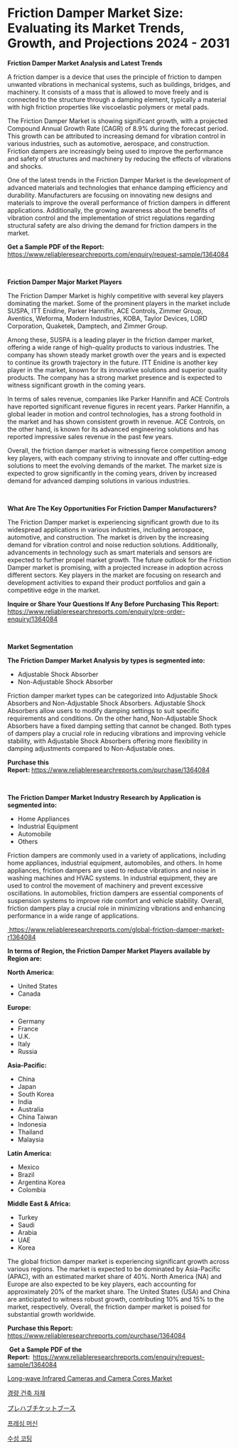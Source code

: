 <p><h1>Friction Damper Market Size: Evaluating its Market Trends, Growth, and Projections 2024 - 2031</h1></p><p><strong>Friction Damper Market Analysis and Latest Trends</strong></p>
<p><p>A friction damper is a device that uses the principle of friction to dampen unwanted vibrations in mechanical systems, such as buildings, bridges, and machinery. It consists of a mass that is allowed to move freely and is connected to the structure through a damping element, typically a material with high friction properties like viscoelastic polymers or metal pads.</p><p>The Friction Damper Market is showing significant growth, with a projected Compound Annual Growth Rate (CAGR) of 8.9% during the forecast period. This growth can be attributed to increasing demand for vibration control in various industries, such as automotive, aerospace, and construction. Friction dampers are increasingly being used to improve the performance and safety of structures and machinery by reducing the effects of vibrations and shocks.</p><p>One of the latest trends in the Friction Damper Market is the development of advanced materials and technologies that enhance damping efficiency and durability. Manufacturers are focusing on innovating new designs and materials to improve the overall performance of friction dampers in different applications. Additionally, the growing awareness about the benefits of vibration control and the implementation of strict regulations regarding structural safety are also driving the demand for friction dampers in the market.</p></p>
<p><strong>Get a Sample PDF of the Report:&nbsp;</strong> <a href="https://www.reliableresearchreports.com/enquiry/request-sample/1364084">https://www.reliableresearchreports.com/enquiry/request-sample/1364084</a></p>
<p>&nbsp;</p>
<p><strong>Friction Damper Major Market Players</strong></p>
<p><p>The Friction Damper Market is highly competitive with several key players dominating the market. Some of the prominent players in the market include SUSPA, ITT Enidine, Parker Hannifin, ACE Controls, Zimmer Group, Aventics, Weforma, Modern Industries, KOBA, Taylor Devices, LORD Corporation, Quaketek, Damptech, and Zimmer Group.</p><p>Among these, SUSPA is a leading player in the friction damper market, offering a wide range of high-quality products to various industries. The company has shown steady market growth over the years and is expected to continue its growth trajectory in the future. ITT Enidine is another key player in the market, known for its innovative solutions and superior quality products. The company has a strong market presence and is expected to witness significant growth in the coming years.</p><p>In terms of sales revenue, companies like Parker Hannifin and ACE Controls have reported significant revenue figures in recent years. Parker Hannifin, a global leader in motion and control technologies, has a strong foothold in the market and has shown consistent growth in revenue. ACE Controls, on the other hand, is known for its advanced engineering solutions and has reported impressive sales revenue in the past few years.</p><p>Overall, the friction damper market is witnessing fierce competition among key players, with each company striving to innovate and offer cutting-edge solutions to meet the evolving demands of the market. The market size is expected to grow significantly in the coming years, driven by increased demand for advanced damping solutions in various industries.</p></p>
<p>&nbsp;</p>
<p><strong>What Are The Key Opportunities For Friction Damper Manufacturers?</strong></p>
<p><p>The Friction Damper market is experiencing significant growth due to its widespread applications in various industries, including aerospace, automotive, and construction. The market is driven by the increasing demand for vibration control and noise reduction solutions. Additionally, advancements in technology such as smart materials and sensors are expected to further propel market growth. The future outlook for the Friction Damper market is promising, with a projected increase in adoption across different sectors. Key players in the market are focusing on research and development activities to expand their product portfolios and gain a competitive edge in the market.</p></p>
<p><strong>Inquire or Share Your Questions If Any Before Purchasing This Report:</strong> <a href="https://www.reliableresearchreports.com/enquiry/pre-order-enquiry/1364084">https://www.reliableresearchreports.com/enquiry/pre-order-enquiry/1364084</a></p>
<p>&nbsp;</p>
<p><strong>Market Segmentation</strong></p>
<p><strong>The Friction Damper Market Analysis by types is segmented into:</strong></p>
<p><ul><li>Adjustable Shock Absorber</li><li>Non-Adjustable Shock Absorber</li></ul></p>
<p><p>Friction damper market types can be categorized into Adjustable Shock Absorbers and Non-Adjustable Shock Absorbers. Adjustable Shock Absorbers allow users to modify damping settings to suit specific requirements and conditions. On the other hand, Non-Adjustable Shock Absorbers have a fixed damping setting that cannot be changed. Both types of dampers play a crucial role in reducing vibrations and improving vehicle stability, with Adjustable Shock Absorbers offering more flexibility in damping adjustments compared to Non-Adjustable ones.</p></p>
<p><strong>Purchase this Report:&nbsp;</strong><a href="https://www.reliableresearchreports.com/purchase/1364084">https://www.reliableresearchreports.com/purchase/1364084</a></p>
<p>&nbsp;</p>
<p><strong>The Friction Damper Market Industry Research by Application is segmented into:</strong></p>
<p><ul><li>Home Appliances</li><li>Industrial Equipment</li><li>Automobile</li><li>Others</li></ul></p>
<p><p>Friction dampers are commonly used in a variety of applications, including home appliances, industrial equipment, automobiles, and others. In home appliances, friction dampers are used to reduce vibrations and noise in washing machines and HVAC systems. In industrial equipment, they are used to control the movement of machinery and prevent excessive oscillations. In automobiles, friction dampers are essential components of suspension systems to improve ride comfort and vehicle stability. Overall, friction dampers play a crucial role in minimizing vibrations and enhancing performance in a wide range of applications.</p></p>
<p><a href="https://www.reliableresearchreports.com/global-friction-damper-market-r1364084">&nbsp;https://www.reliableresearchreports.com/global-friction-damper-market-r1364084</a></p>
<p><strong>In terms of Region, the Friction Damper Market Players available by Region are:</strong></p>
<p>
    <p> <strong> North America: </strong>
        <ul>
            <li>United States</li>
            <li>Canada</li>
        </ul>
        </p> 
    <p> <strong> Europe: </strong>
        <ul>
            <li>Germany</li>
            <li>France</li>
            <li>U.K.</li>
            <li>Italy</li>
            <li>Russia</li>
        </ul>
        </p> 
    <p> <strong> Asia-Pacific: </strong>
        <ul>
            <li>China</li>
            <li>Japan</li>
            <li>South Korea</li>
            <li>India</li>
            <li>Australia</li>
            <li>China Taiwan</li>
            <li>Indonesia</li>
            <li>Thailand</li>
            <li>Malaysia</li>
        </ul>
        </p> 
    <p> <strong> Latin America: </strong>
        <ul>
            <li>Mexico</li>
            <li>Brazil</li>
            <li>Argentina Korea</li>
            <li>Colombia</li>
        </ul>
        </p> 
    <p> <strong> Middle East & Africa: </strong>
        <ul>
            <li>Turkey</li>
            <li>Saudi</li>
            <li>Arabia</li>
            <li>UAE</li>
            <li>Korea</li>
        </ul>
    </p>
    </p>
<p><p>The global friction damper market is experiencing significant growth across various regions. The market is expected to be dominated by Asia-Pacific (APAC), with an estimated market share of 40%. North America (NA) and Europe are also expected to be key players, each accounting for approximately 20% of the market share. The United States (USA) and China are anticipated to witness robust growth, contributing 10% and 15% to the market, respectively. Overall, the friction damper market is poised for substantial growth worldwide.</p></p>
<p><strong>Purchase this Report: </strong><a href="https://www.reliableresearchreports.com/purchase/1364084">https://www.reliableresearchreports.com/purchase/1364084</a></p>
<p>&nbsp;<strong>Get a Sample PDF of the Report:&nbsp;&nbsp;</strong><a href="https://www.reliableresearchreports.com/enquiry/request-sample/1364084">https://www.reliableresearchreports.com/enquiry/request-sample/1364084</a></p>
<p><strong></strong></p>
<p><p><a href="https://github.com/CliffMedina6/Market-Research-Report-List-4/blob/main/long-wave-infrared-cameras-and-camera-cores-market.md">Long-wave Infrared Cameras and Camera Cores Market</a></p><p><a href="https://github.com/oajzkywllm460/Market-Research-Report-List-1/blob/main/203660239659.md">경량 건축 자재</a></p><p><a href="https://github.com/mreklxf44233/Market-Research-Report-List-1/blob/main/784149043049.md">プレハブチケットブース</a></p><p><a href="https://medium.com/@autumnberge/%EC%95%95%EC%9E%85%EA%B8%B0-%EC%8B%9C%EC%9E%A5-%EC%A0%84%EB%A7%9D-%EC%82%B0%EC%97%85-%EA%B0%9C%EC%9A%94-%EB%B0%8F-%EC%98%88%EC%B8%A1-2024%EB%85%84%EB%B6%80%ED%84%B0-2031%EB%85%84-6dc234e6a737">프레싱 머신</a></p><p><a href="https://medium.com/@kirstenhintz/%EC%88%98%EB%B6%84-%EA%B8%B0%EB%B0%98-%EC%BD%94%ED%8C%85-%EC%8B%9C%EC%9E%A5-%EB%B6%84%EC%84%9D-%EA%B8%80%EB%A1%9C%EB%B2%8C-%EC%82%B0%EC%97%85-%EC%A0%84%EB%A7%9D-%EB%B0%8F-%EC%98%88%EC%B8%A1-2024%EB%85%84%EB%B6%80%ED%84%B0-2031%EB%85%84-fefa4df51ea1">수성 코팅</a></p></p>